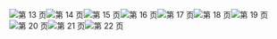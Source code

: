 ![第 13 页](img/00013.jpeg)![第 14 页](img/00014.jpeg)![第 15 页](img/00015.jpeg)![第 16 页](img/00016.jpeg)![第 17 页](img/00017.jpeg)![第 18 页](img/00018.jpeg)![第 19 页](img/00019.jpeg)![第 20 页](img/00020.jpeg)![第 21 页](img/00021.jpeg)![第 22 页](img/00022.jpeg)
